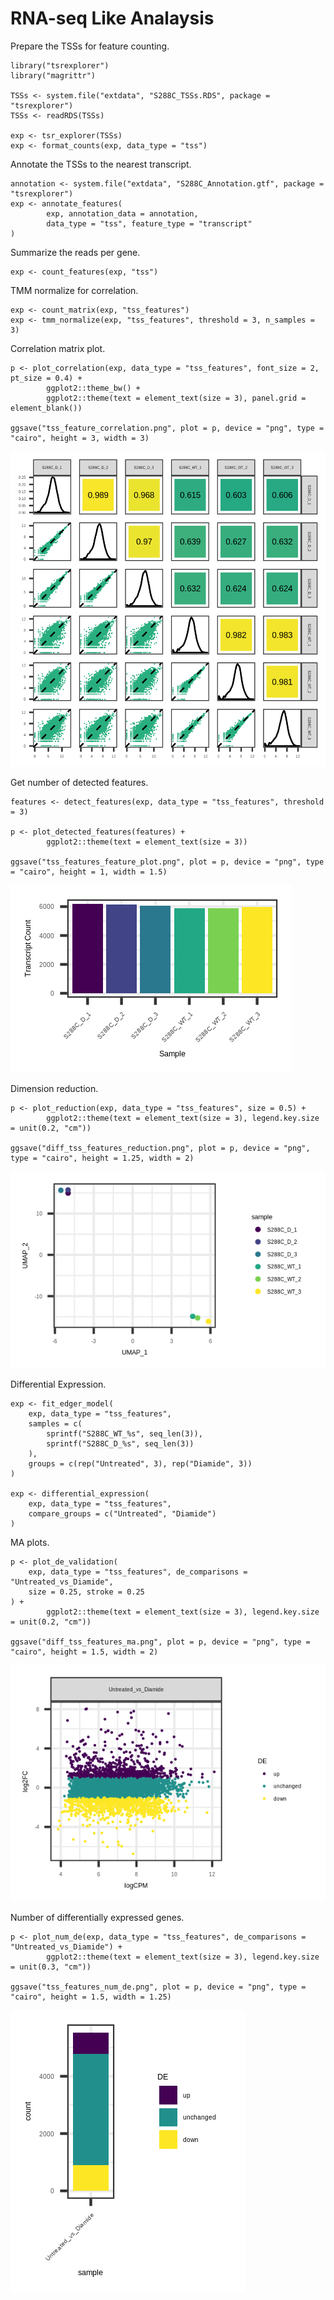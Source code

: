# RNA-seq Like Analaysis

Prepare the TSSs for feature counting.

```
library("tsrexplorer")
library("magrittr")

TSSs <- system.file("extdata", "S288C_TSSs.RDS", package = "tsrexplorer")
TSSs <- readRDS(TSSs)

exp <- tsr_explorer(TSSs)
exp <- format_counts(exp, data_type = "tss")
```

Annotate the TSSs to the nearest transcript.

```
annotation <- system.file("extdata", "S288C_Annotation.gtf", package = "tsrexplorer")
exp <- annotate_features(
        exp, annotation_data = annotation,
        data_type = "tss", feature_type = "transcript"
)
```

Summarize the reads per gene.

```
exp <- count_features(exp, "tss")
```

TMM normalize for correlation.

```
exp <- count_matrix(exp, "tss_features")
exp <- tmm_normalize(exp, "tss_features", threshold = 3, n_samples = 3)
```

Correlation matrix plot.

```
p <- plot_correlation(exp, data_type = "tss_features", font_size = 2, pt_size = 0.4) +
        ggplot2::theme_bw() +
        ggplot2::theme(text = element_text(size = 3), panel.grid = element_blank())

ggsave("tss_feature_correlation.png", plot = p, device = "png", type = "cairo", height = 3, width = 3)
```

![tss_feature_corr_plot](../inst/images/tss_feature_correlation.png)

Get number of detected features.

```
features <- detect_features(exp, data_type = "tss_features", threshold = 3)

p <- plot_detected_features(features) +
        ggplot2::theme(text = element_text(size = 3))

ggsave("tss_features_feature_plot.png", plot = p, device = "png", type = "cairo", height = 1, width = 1.5)
```

![tss_features_feature_plot](../inst/images/tss_features_feature_plot.png)

Dimension reduction.

```
p <- plot_reduction(exp, data_type = "tss_features", size = 0.5) +
        ggplot2::theme(text = element_text(size = 3), legend.key.size = unit(0.2, "cm"))

ggsave("diff_tss_features_reduction.png", plot = p, device = "png", type = "cairo", height = 1.25, width = 2)
```

![diff_tss_features_reduction](../inst/images/diff_tss_features_reduction.png)

Differential Expression.

```
exp <- fit_edger_model(
	exp, data_type = "tss_features",
	samples = c(
		sprintf("S288C_WT_%s", seq_len(3)),
		sprintf("S288C_D_%s", seq_len(3))
	),
	groups = c(rep("Untreated", 3), rep("Diamide", 3))
)

exp <- differential_expression(
	exp, data_type = "tss_features",
	compare_groups = c("Untreated", "Diamide")
)
```

MA plots.

```
p <- plot_de_validation(
	exp, data_type = "tss_features", de_comparisons = "Untreated_vs_Diamide",
	size = 0.25, stroke = 0.25
) +
        ggplot2::theme(text = element_text(size = 3), legend.key.size = unit(0.2, "cm"))

ggsave("diff_tss_features_ma.png", plot = p, device = "png", type = "cairo", height = 1.5, width = 2)
```

![diff_tss_features_ma](../inst/images/diff_tss_features_ma.png)

Number of differentially expressed genes.

```
p <- plot_num_de(exp, data_type = "tss_features", de_comparisons = "Untreated_vs_Diamide") +
        ggplot2::theme(text = element_text(size = 3), legend.key.size = unit(0.3, "cm"))

ggsave("tss_features_num_de.png", plot = p, device = "png", type = "cairo", height = 1.5, width = 1.25)
```

![tss_features_num_de](../inst/images/tss_features_num_de.png)

